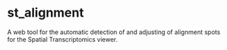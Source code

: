 # st_alignment
A web tool for the automatic detection of and adjusting of alignment spots for the Spatial Transcriptomics viewer.
